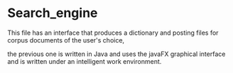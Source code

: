 # Search_engine
This file has an interface that produces a dictionary and posting files for corpus documents of the user's choice,

the previous one is written in Java and uses the javaFX graphical interface and is written under an intelligent work environment.
